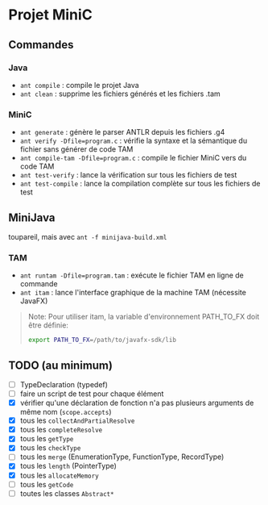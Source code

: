 # Projet MiniC

## Commandes

### Java

- `ant compile` : compile le projet Java
- `ant clean` : supprime les fichiers générés et les fichiers .tam

### MiniC

- `ant generate` : génère le parser ANTLR depuis les fichiers .g4
- `ant verify -Dfile=program.c` : vérifie la syntaxe et la sémantique du fichier sans générer de code TAM
- `ant compile-tam -Dfile=program.c` : compile le fichier MiniC vers du code TAM
- `ant test-verify` : lance la vérification sur tous les fichiers de test
- `ant test-compile` : lance la compilation complète sur tous les fichiers de test

## MiniJava

toupareil, mais avec `ant -f minijava-build.xml`

### TAM

- `ant runtam -Dfile=program.tam` : exécute le fichier TAM en ligne de commande
- `ant itam` : lance l'interface graphique de la machine TAM (nécessite JavaFX)

> Note: Pour utiliser itam, la variable d'environnement PATH_TO_FX doit être définie:
>
>```bash
>export PATH_TO_FX=/path/to/javafx-sdk/lib
>```

## TODO (au minimum)

- [ ] TypeDeclaration (typedef)
- [ ] faire un script de test pour chaque élément
- [x] vérifier qu'une déclaration de fonction n'a pas plusieurs arguments de même nom (`scope.accepts`)
- [x] tous les `collectAndPartialResolve`
- [x] tous les `completeResolve`
- [x] tous les `getType`
- [x] tous les `checkType`
- [ ] tous les `merge` (EnumerationType, FunctionType, RecordType)
- [X] tous les `length` (PointerType)
- [x] tous les `allocateMemory`
- [ ] tous les `getCode`
- [ ] toutes les classes `Abstract*`
